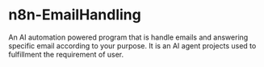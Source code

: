 # n8n-EmailHandling
An AI automation powered program that is handle emails and answering specific email according to your purpose. It is an AI agent projects used to fulfillment the requirement of user.
